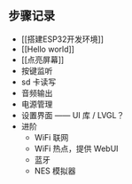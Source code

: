 ## 步骤记录

- [[搭建ESP32开发环境]]
- [[Hello world]]
- [[点亮屏幕]]
- 按键监听
- sd 卡读写
- 音频输出
- 电源管理
- 设置界面 —— UI 库 / LVGL？
- 进阶
	- WiFi 联网
	- WiFi 热点，提供 WebUI
	- 蓝牙
	- NES 模拟器
